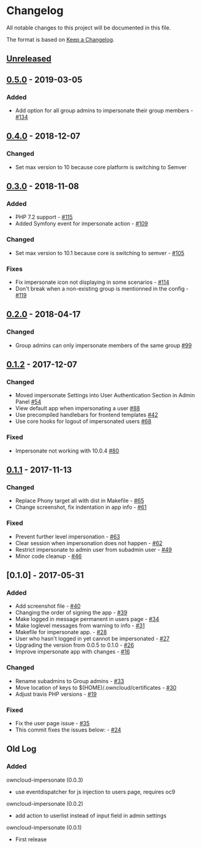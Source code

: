 # Changelog

All notable changes to this project will be documented in this file.

The format is based on [Keep a Changelog](http://keepachangelog.com/en/1.0.0/).

## [Unreleased]

## [0.5.0] - 2019-03-05

### Added

- Add option for all group admins to impersonate their group members - [#134](https://github.com/owncloud/impersonate/issues/134)

## [0.4.0] - 2018-12-07

### Changed

- Set max version to 10 because core platform is switching to Semver

## [0.3.0] - 2018-11-08

### Added

- PHP 7.2 support - [#115](https://github.com/owncloud/impersonate/pull/115)
- Added Symfony event for impersonate action - [#109](https://github.com/owncloud/impersonate/pull/109)

### Changed

- Set max version to 10.1 because core is switching to semver - [#105](https://github.com/owncloud/impersonate/pull/105)

### Fixes

- Fix impersonate icon not displaying in some scenarios - [#114](https://github.com/owncloud/impersonate/pull/114)
- Don't break when a non-existing group is mentionned in the config - [#119](https://github.com/owncloud/impersonate/pull/119)

## [0.2.0] - 2018-04-17

### Changed

- Group admins can only impersonate members of the same group [#99](https://github.com/owncloud/impersonate/pull/99)

## [0.1.2] - 2017-12-07

### Changed

- Moved impersonate Settings into User Authentication Section in Admin Panel [#54](https://github.com/owncloud/impersonate/pull/54)
- View default app when impersonating a user [#88](https://github.com/owncloud/impersonate/pull/88)
- Use precompiled handlebars for frontend templates [#42](https://github.com/owncloud/impersonate/pull/42)
- Use core hooks for logout of impersonated users [#68](https://github.com/owncloud/impersonate/pull/68)

### Fixed
- Impersonate not working with 10.0.4 [#80](https://github.com/owncloud/impersonate/pull/80)


## [0.1.1] - 2017-11-13

### Changed

- Replace Phony target all with dist in Makefile - [#65](https://github.com/owncloud/impersonate/issues/65)
- Change screenshot, fix indentation in app info - [#61](https://github.com/owncloud/impersonate/issues/61)

### Fixed

- Prevent further level impersonation - [#63](https://github.com/owncloud/impersonate/issues/63)
- Clear session when impersonation does not happen - [#62](https://github.com/owncloud/impersonate/issues/62)
- Restrict impersonate to admin user from subadmin user - [#49](https://github.com/owncloud/impersonate/issues/49)
- Minor code cleanup - [#46](https://github.com/owncloud/impersonate/issues/46)

## [0.1.0] - 2017-05-31

### Added

- Add screenshot file - [#40](https://github.com/owncloud/impersonate/issues/40)
- Changing the order of signing the app - [#39](https://github.com/owncloud/impersonate/issues/39)
- Make logged in message permanent in users page - [#34](https://github.com/owncloud/impersonate/issues/34)
- Make loglevel messages from warning to info - [#31](https://github.com/owncloud/impersonate/issues/31)
- Makefile for impersonate app. - [#28](https://github.com/owncloud/impersonate/issues/28)
- User who hasn't logged in yet cannot be impersonated - [#27](https://github.com/owncloud/impersonate/issues/27)
- Upgrading the version from 0.0.5 to 0.1.0 - [#26](https://github.com/owncloud/impersonate/issues/26)
- Improve impersonate app with changes - [#16](https://github.com/owncloud/impersonate/issues/16)

### Changed

- Rename subadmins to Group admins - [#33](https://github.com/owncloud/impersonate/issues/33)
- Move location of keys to $(HOME)/.owncloud/certificates - [#30](https://github.com/owncloud/impersonate/issues/30)
- Adjust travis PHP versions - [#19](https://github.com/owncloud/impersonate/issues/19)

### Fixed

- Fix the user page issue - [#35](https://github.com/owncloud/impersonate/issues/35)
- This commit fixes the issues below: - [#24](https://github.com/owncloud/impersonate/issues/24)


## Old Log

### Added

owncloud-impersonate (0.0.3)
* use eventdispatcher for js injection to users page, requires oc9

owncloud-impersonate (0.0.2)
* add action to userlist instead of input field in admin settings

owncloud-impersonate (0.0.1)
* First release

[Unreleased]: https://github.com/owncloud/impersonate/compare/v0.5.0...master
[0.5.0]: https://github.com/owncloud/impersonate/compare/v0.4.0...v0.5.0
[0.4.0]: https://github.com/owncloud/impersonate/compare/v0.3.0...v0.4.0
[0.3.0]: https://github.com/owncloud/impersonate/compare/v0.2.0...v0.3.0
[0.2.0]: https://github.com/owncloud/impersonate/compare/v0.1.2...v0.2.0
[0.1.2]: https://github.com/owncloud/impersonate/compare/v0.1.1...v0.1.2
[0.1.1]: https://github.com/owncloud/impersonate/compare/v0.1.0...v0.1.1

